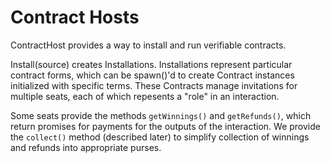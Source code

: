 # Contract Hosts

ContractHost provides a way to install and run verifiable contracts.

Install(source) creates Installations. Installations represent particular
contract forms, which can be spawn()'d to create Contract instances
initialized with specific terms. These Contracts manage invitations for
multiple seats, each of which repesents a "role" in an interaction.

Some seats provide the methods `getWinnings()` and `getRefunds()`, which return
promises for payments for the outputs of the interaction. We provide the
`collect()` method (described later) to simplify collection of winnings and
refunds into appropriate purses.
